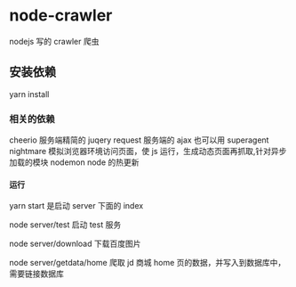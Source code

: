 # node-crawler

nodejs 写的 crawler 爬虫

## 安装依赖

yarn install

### 相关的依赖

cheerio 服务端精简的 juqery
request 服务端的 ajax 也可以用 superagent
nightmare 模拟浏览器环境访问页面，使 js 运行，生成动态页面再抓取,针对异步加载的模块
nodemon node 的热更新

#### 运行

yarn start 是启动 server 下面的 index

node server/test 启动 test 服务

node server/download 下载百度图片

node server/getdata/home 爬取 jd 商城 home 页的数据，并写入到数据库中，需要链接数据库
